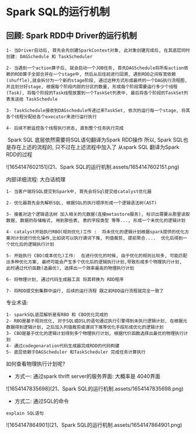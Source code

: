 # Spark SQL的运行机制

## 回顾: Spark RDD中 Driver的运行机制

```properties
1- 当Driver启动后, 首先会先创建SparkContext对象, 此对象创建完成后, 在其底层同时创建: DAGSchedule 和 TaskScheduler

2- 当遇到一个action算子后, 就会启动一个JOB任务, 首先DAGSchedule将所有action依赖的RDD算子全部合并在一个stage中, 然后从后往前进行回溯, 遇到RDD之间有宽依赖(shuffle),就会拆分为一个新的stage阶段, 通过这种方式形成最终的一个DAG执行流程图, 并且划分好stage, 根据每个阶段内部的分区的数量, 形成每个阶段需要运行多少个线程(Task), 将每个阶段的Task线程放置到一个TaskSet列表中, 最后将各个阶段的TaskSet列表发送给 TaskSchedule

3- TaskSchedule接收到DAGschedule传递过来TaskSet, 依次的运行每一个stage, 将其各个线程分配给各个executor来进行运行执行

4- 后续不断监控各个线程执行状态, 直到整个任务执行完成
```

​	Spark SQL 底层依然需要将SQL语句翻译为Spark RDD操作 所以, Spark SQL也是存在上述的流程的, 只不过在上述流程中加入了 从spark SQL 翻译为Spark RDD的过程

![1654147602151](21、Spark SQL的运行机制.assets/1654147602151.png)

内部详细流程:  大白话梳理

```properties
1- 当客户端将SQL提交到Spark中, 首先会将Sql提交给catalyst优化器

2- 优化器首先会先解析SQL, 根据SQL的执行顺序形成一个逻辑语法树(AST)

3- 接着对这个逻辑语法树 加入相关的元数据(连接metastore服务), 标识出需要从那里读取数据, 数据的存储格式, 用到那些表, 表的字段类型 等等..., 形成一个未优化的逻辑计划

4- catalyst开始执行RBO(规则优化)工作 :  将未优化的逻辑计划根据spark提供的优化方案对计划进行优化操作,比如说可以执行谓词下推, 列值裁剪, 提前聚合....  优化后得到一个优化后的逻辑执行计划

5- 开始执行 CBO(成本优化)工作:  在进行优化的时候, 由于优化的规则比较多, 可能匹配出多种优化方案, 最终可能会产生多个优化后的逻辑执行计划,导致形成多个物理执行计划,  此时通过代价函数(选最优), 选择出一个效率最高的物理执行计划

6- 将物理计划, 通过代码生成器工具 将其转换为 RDD程序

7- 将RDD提交到集群中运行, 后续的运行流程 跟之前RDD运行流程就完全一致了
```

专业术语:

```properties
1- sparkSQL底层解析是有RBO 和 CBO优化完成的
2- RBO是基于规则优化, 对于SQL或DSL的语句通过执行引擎得到未执行逻辑计划, 在根据元数据得到逻辑计划, 之后加入列值裁剪或谓词下推等优化手段形成优化的逻辑计划
3- CBO是基于优化的逻辑计划得到多个物理执行计划, 根据代价函数选择出最优的物理执行计划
4- 通过codegenaration代码生成器完成RDD的代码构建
5- 底层依赖于DAGScheduler 和TaskScheduler 完成任务计算执行
```

如何查看物理执行计划呢?

- 方式一: 通过spark thrift server的服务界面: 大概率是 4040界面

![1654147835698](21、Spark SQL的运行机制.assets/1654147835698.png)

- 方式二:  通过SQL的命令

```properties
explain SQL语句
```

![1654147864901](21、Spark SQL的运行机制.assets/1654147864901.png)

